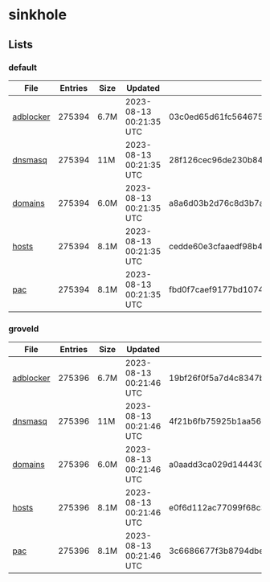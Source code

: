 # sinkhole

## Lists

### default

|File|Entries|Size|Updated|Hash|
|-|-|-|-|-|
|[adblocker](https://raw.githubusercontent.com/groveld/sinkhole/lists/default/adblocker.txt)|275394|6.7M|2023-08-13 00:21:35 UTC|03c0ed65d61fc564675316091601a7305213b2d90846865174a21a3a24d97f84|
|[dnsmasq](https://raw.githubusercontent.com/groveld/sinkhole/lists/default/dnsmasq.txt)|275394|11M|2023-08-13 00:21:35 UTC|28f126cec96de230b845f9f575a1f29e5940e3fc4d28db6efd120663d5094871|
|[domains](https://raw.githubusercontent.com/groveld/sinkhole/lists/default/domains.txt)|275394|6.0M|2023-08-13 00:21:35 UTC|a8a6d03b2d76c8d3b7a6096db53c3ebbb636e5d79e4aa298122642b7dbc8e45b|
|[hosts](https://raw.githubusercontent.com/groveld/sinkhole/lists/default/hosts.txt)|275394|8.1M|2023-08-13 00:21:35 UTC|cedde60e3cfaaedf98b40dc1db4e1525db4b6563f24c46ddec39fbda8e9525db|
|[pac](https://raw.githubusercontent.com/groveld/sinkhole/lists/default/pac.txt)|275394|8.1M|2023-08-13 00:21:35 UTC|fbd0f7caef9177bd107409b8b55bf15621d2d5229cf820532f6238a83a7fdb1a|

### groveld

|File|Entries|Size|Updated|Hash|
|-|-|-|-|-|
|[adblocker](https://raw.githubusercontent.com/groveld/sinkhole/lists/groveld/adblocker.txt)|275396|6.7M|2023-08-13 00:21:46 UTC|19bf26f0f5a7d4c8347bf702892c6e64c23fe6e3eefedacd04eca2192dcc822a|
|[dnsmasq](https://raw.githubusercontent.com/groveld/sinkhole/lists/groveld/dnsmasq.txt)|275396|11M|2023-08-13 00:21:46 UTC|4f21b6fb75925b1aa566b62e1c5ec70e87a097319885a67a4d15ffade454256f|
|[domains](https://raw.githubusercontent.com/groveld/sinkhole/lists/groveld/domains.txt)|275396|6.0M|2023-08-13 00:21:46 UTC|a0aadd3ca029d14443066d5a4c7f183316f043195ac30237db149862c968988c|
|[hosts](https://raw.githubusercontent.com/groveld/sinkhole/lists/groveld/hosts.txt)|275396|8.1M|2023-08-13 00:21:46 UTC|e0f6d112ac77099f68c32cac54c2e98a7477a53cd5c6e46f2666aedd6c75d97c|
|[pac](https://raw.githubusercontent.com/groveld/sinkhole/lists/groveld/pac.txt)|275396|8.1M|2023-08-13 00:21:46 UTC|3c6686677f3b8794dbe4bdaf637844092dfd2e1f647a01aaf7937e61a2588010|
